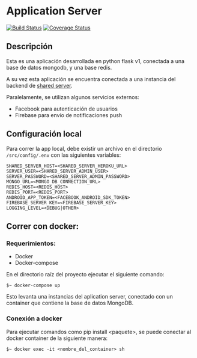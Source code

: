 # Application Server


[![Build Status](https://travis-ci.org/taller2-2c2018/applicationServer.svg?branch=master)](https://travis-ci.org/taller2-2c2018/applicationServer)
[![Coverage Status](https://img.shields.io/coveralls/github/taller2-2c2018/applicationServer/master.svg)](https://coveralls.io/github/taller2-2c2018/applicationServer?branch=master)
## Descripción

Esta es una aplicación desarrollada en python flask v1, conectada a una base de datos mongodb, y una base redis.

A su vez esta aplicación se encuentra conectada a una instancia del backend de [shared server](https://github.com/taller2-2c2018/ApiNodeBackend).

Paralelamente, se utilizan algunos servicios externos:
- Facebook para autenticación de usuarios
- Firebase para envío de notificaciones push

## Configuración local

Para correr la app local, debe existir un archivo en el directorio `/src/config/.env` con las siguientes variables:

```
SHARED_SERVER_HOST=<SHARED_SERVER_HEROKU_URL>
SERVER_USER=<SHARED_SERVER_ADMIN_USER>
SERVER_PASSWORD=<SHARED_SERVER_ADMIN_PASSWORD>
MONGO_URL=<MONGO_DB_CONNECTION_URL>
REDIS_HOST=<REDIS_HOST>
REDIS_PORT=<REDIS_PORT>
ANDROID_APP_TOKEN=<FACEBOOK_ANDROID_SDK_TOKEN>
FIREBASE_SERVER_KEY=<FIREBASE_SERVER_KEY>
LOGGING_LEVEL=<DEBUG|OTHER>
```

## Correr con docker:

### Requerimientos:
- Docker
- Docker-compose

En el directorio raíz del proyecto ejecutar el siguiente comando:  
```
$~ docker-compose up
```
Esto levanta una instancias del aplication server, conectado con un container que contiene la base de datos MongoDB.

### Conexión a docker

Para ejecutar comandos como pip install \<paquete>, se puede conectar al docker container de la siguiente manera: 

```
$~ docker exec -it <nombre_del_container> sh
```
